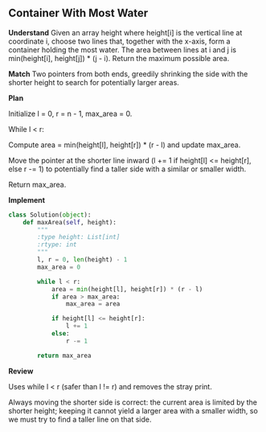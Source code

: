 ## Container With Most Water
**Understand**
Given an array height where height[i] is the vertical line at coordinate i, choose two lines that, together with the x-axis, form a container holding the most water. The area between lines at i and j is min(height[i], height[j]) * (j - i). Return the maximum possible area.

**Match**
Two pointers from both ends, greedily shrinking the side with the shorter height to search for potentially larger areas.

**Plan**

Initialize l = 0, r = n - 1, max_area = 0.

While l < r:

Compute area = min(height[l], height[r]) * (r - l) and update max_area.

Move the pointer at the shorter line inward (l += 1 if height[l] <= height[r], else r -= 1) to potentially find a taller side with a similar or smaller width.

Return max_area.

**Implement**

```python
class Solution(object):
    def maxArea(self, height):
        """
        :type height: List[int]
        :rtype: int
        """
        l, r = 0, len(height) - 1
        max_area = 0

        while l < r:
            area = min(height[l], height[r]) * (r - l)
            if area > max_area:
                max_area = area

            if height[l] <= height[r]:
                l += 1
            else:
                r -= 1

        return max_area
```
**Review**

Uses while l < r (safer than l != r) and removes the stray print.

Always moving the shorter side is correct: the current area is limited by the shorter height; keeping it cannot yield a larger area with a smaller width, so we must try to find a taller line on that side.

